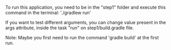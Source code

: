 To run this application, you need to be in the "step1" folder and execute this command in the terminal:
'./gradlew run'

If you want to test different arguments, you can change value present in the args attribute, inside the task "run" on step1/build.gradle file.

Note: Maybe you first need to run the command 'gradle build' at the first run.